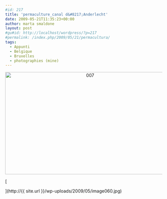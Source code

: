 ```yaml
---
#id: 217
title: 'permaculture_canal d&#8217;Anderlecht'
date: 2009-05-21T11:35:23+00:00
author: marta smaldone
layout: post
#gu#id: http://localhost/wordpress/?p=217
#permalink: /index.php/2009/05/21/permacultura/
tags:
  - Appunti
  - Belgique
  - Bruxelles
  - photographies (mine)
---
```

<p style="text-align: center;">
  <a href="{{ site.url }}/images/uploads/2009/05/007.jpg"><img class="aligncenter size-full wp-image-2105" title="007" src="{{ site.url }}/images/uploads/2009/05/007.jpg" alt="007" width="529" height="329" srcset="{{ site.url }}/images/uploads/2009/05/007.jpg 726w, {{ site.url }}/images/uploads/2009/05/007-300x186.jpg 300w" sizes="(max-width: 529px) 100vw, 529px" /></a>
</p>

[
  
](http://{{ site.url }}/wp-uploads/2009/05/image060.jpg) 

<p style="text-align: center;">
  <p>
    <a href="http://{{ site.url }}/wp-uploads/2009/06/image064.jpg"><br /> </a>
  </p>